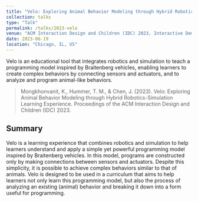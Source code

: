 ```yaml
---
title: "Velo: Exploring Animal Behavior Modeling through Hybrid Robotics-Simulation Learning Experience"
collection: talks
type: "Talk"
permalink: /talks/2023-velo
venue: "ACM Interaction Design and Children (IDC) 2023, Interactive Demo"
date: 2023-06-19
location: "Chicago, IL, US"
---
```


Velo is an educational tool that integrates robotics and simulation to teach a programming model inspired by Braitenberg vehicles, enabling learners to create complex behaviors by connecting sensors and actuators, and to analyze and program animal-like behaviors.

> Mongkhonvanit, K., Hummer, T. M., & Chen, J. (2023). Velo: Exploring Animal Behavior Modeling through Hybrid Robotics-Simulation Learning Experience. Proceedings of the ACM Interaction Design and Children (IDC) 2023.

## Summary
Velo is a learning experience that combines robotics and simulation to help learners understand and apply a simple yet powerful programming model inspired by Braitenberg vehicles. In this model, programs are constructed only by making connections between sensors and actuators. Despite this simplicity, it is possible to achieve complex behaviors similar to that of animals. Velo is designed to be used in a curriculum that aims to help learners not only learn this programming model, but also the process of analyzing an existing (animal) behavior and breaking it down into a form useful for programming.
